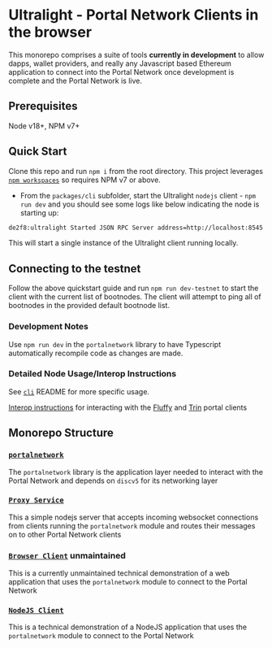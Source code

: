# Ultralight - Portal Network Clients in the browser

This monorepo comprises a suite of tools **currently in development** to allow dapps, wallet providers, and really any Javascript based Ethereum application to connect into the Portal Network once development is complete and the Portal Network is live. 

## Prerequisites

Node v18+, NPM v7+

## Quick Start

Clone this repo and run `npm i` from the root directory.  This project leverages [`npm workspaces`](https://docs.npmjs.com/cli/v7/using-npm/workspaces) so requires NPM v7 or above.

- From the `packages/cli` subfolder, start the Ultralight `nodejs` client - `npm run dev` and you should see some logs like below indicating the node is starting up:
```sh
de2f8:ultralight Started JSON RPC Server address=http://localhost:8545
```

This will start a single instance of the Ultralight client running locally.  

## Connecting to the testnet

Follow the above quickstart guide and run `npm run dev-testnet` to start the client with the current list of bootnodes.  The client will attempt to ping all of bootnodes in the provided default bootnode list.

### Development Notes

Use `npm run dev` in the `portalnetwork` library to have Typescript automatically recompile code as changes are made.  

### Detailed Node Usage/Interop Instructions

See [`cli`](./packages/cli/README.md) README for more specific usage.

[Interop instructions](./INTEROP.md) for interacting with the [Fluffy](https://github.com/status-im/nimbus-eth1/tree/master/fluffy) and [Trin](https://github.com/ethereum/trin) portal clients
## Monorepo Structure

### [`portalnetwork`](./packages/portalnetwork)

The `portalnetwork` library is the application layer needed to interact with the Portal Network and depends on `discv5` for its networking layer

### [`Proxy Service`](./packages/proxy)

This a simple nodejs server that accepts incoming websocket connections from clients running the `portalnetwork` module and routes their messages on to other Portal Network clients

### [`Browser Client`](./packages/browser-client) **unmaintained**

This is a currently unmaintained technical demonstration of a web application that uses the `portalnetwork` module to connect to the Portal Network

### [`NodeJS Client`](./packages/cli)

This is a technical demonstration of a NodeJS application that uses the `portalnetwork` module to connect to the Portal Network


